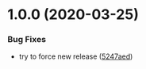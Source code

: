 # 1.0.0 (2020-03-25)


### Bug Fixes

* try to force new release ([5247aed](https://github.com/ospiewok/UPM_CI_Template_Semver/commit/5247aeda5366907a3873fb3ceed241aa8a36a160))
